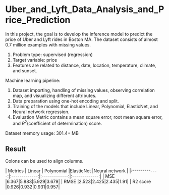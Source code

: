 # Uber_and_Lyft_Data_Analysis_and_Price_Prediction
In this project, the goal is to develop the inference model to predict the price of Uber and Lyft rides in Boston MA.
The dataset consists of almost 0.7 million examples with missing values.

1. Problem type: supervised (regression)
2. Target variable: price
3. Features are related to distance, date, location, temperature, climate, and sunset.

Machine learning pipeline:
1. Dataset importing, handling of missing values, observing correlation map, and visualizing different attributes.
2. Data preparation using one-hot encoding and split. 
3. Training of the models that include Linear, Polynomial, ElasticNet, and Neural network regression.
4. Evaluation Metric contains a mean square error, root mean square error, and $R^2$(coefficient of determination) score.

Dataset memory usage: 301.4+ MB

## Result
Colons can be used to align columns.

| Metrics        | Linear         | Polynomial  |ElasticNet  |Neural network |
|:-------------:|:-------------:|:-------------:|:-------------:|
| MSE      |6.367|5.883|5.929|3.679|
| RMSE      |2.523|2.425|2.435|1.91|
| R2 score |0.926|0.932|0.931|0.957|

